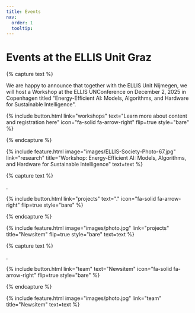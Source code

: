 ```yaml
---
title: Events
nav:
  order: 1
  tooltip: 
---
```


# Events at the ELLIS Unit Graz

{% capture text %}

We are happy to announce that together with the ELLIS Unit Nijmegen, we will host a Workshop at the ELLIS UNConference on December 2, 2025 in Copenhagen titled "Energy-Efficient AI: Models, Algorithms, and Hardware for Sustainable Intelligence". 

{%
  include button.html
  link="workshops"
  text="Learn more about content and registration here"
  icon="fa-solid fa-arrow-right"
  flip=true
  style="bare"
%}

{% endcapture %}

{%
  include feature.html
  image="images/ELLIS-Society-Photo-67.jpg"
  link="research"
  title="Workshop: Energy-Efficient AI: Models, Algorithms, and Hardware for Sustainable Intelligence"
  text=text
%}

{% capture text %}

. 

{%
  include button.html
  link="projects"
  text="."
  icon="fa-solid fa-arrow-right"
  flip=true
  style="bare"
%}

{% endcapture %}

{%
  include feature.html
  image="images/photo.jpg"
  link="projects"
  title="Newsitem"
  flip=true
  style="bare"
  text=text
%}

{% capture text %}

.

{%
  include button.html
  link="team"
  text="Newsitem"
  icon="fa-solid fa-arrow-right"
  flip=true
  style="bare"
%}

{% endcapture %}

{%
  include feature.html
  image="images/photo.jpg"
  link="team"
  title="Newsitem"
  text=text
%}
